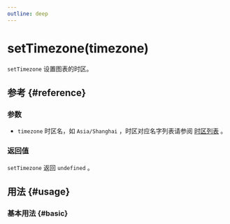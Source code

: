 ```yaml
---
outline: deep
---
```


# setTimezone(timezone)
`setTimezone` 设置图表的时区。

## 参考 {#reference}
<!--@include: @/@views/api/references/instance/setTimezone.md-->

### 参数
- `timezone` 时区名，如 `Asia/Shanghai` ，时区对应名字列表请参阅 [时区列表](https://en.wikipedia.org/wiki/List_of_tz_database_time_zones#List) 。

### 返回值
`setTimezone` 返回 `undefined` 。

## 用法 {#usage}
<script setup>
import SetTimezone from '../../@views/api/samples/setTimezone/index.vue'
</script>

### 基本用法 {#basic}
<SetTimezone/>